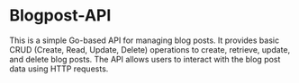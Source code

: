 # Blogpost-API
This is a simple Go-based API for managing blog posts. It provides basic CRUD (Create, Read, Update, Delete) operations to create, retrieve, update, and delete blog posts. The API allows users to interact with the blog post data using HTTP requests.

